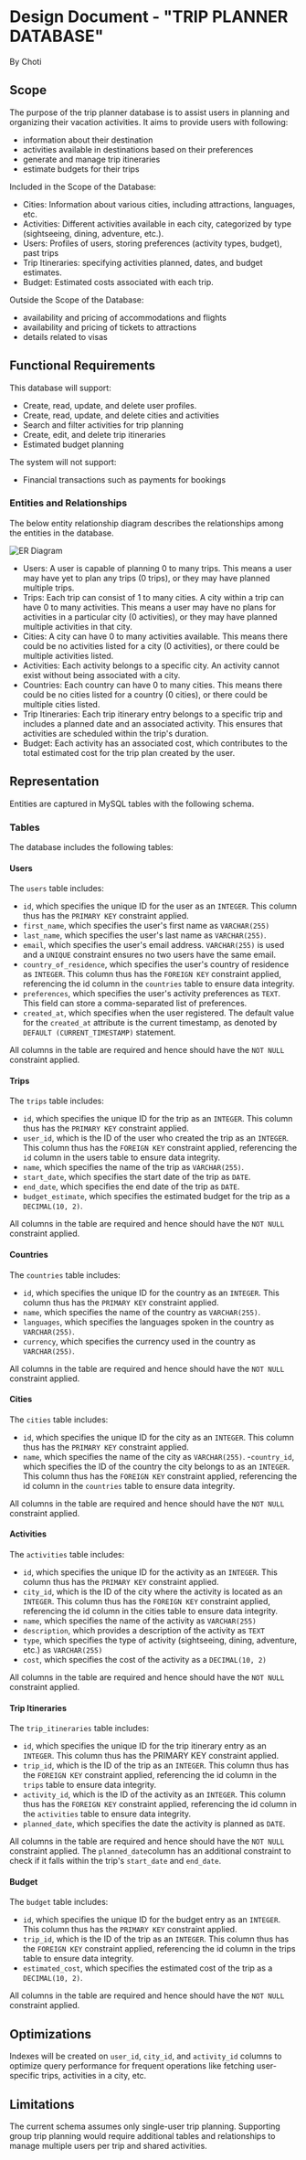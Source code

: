 # Design Document - "TRIP PLANNER DATABASE"

By Choti

## Scope

<!-- In this section you should answer the following questions:

<!-- - What is the purpose of your database? -->

The purpose of the trip planner database is to assist users in planning and organizing their vacation activities. It aims to provide users with following:

- information about their destination
- activities available in destinations based on their preferences
- generate and manage trip itineraries
- estimate budgets for their trips

<!-- - Which people, places, things, etc. are you including in the scope of your database? -->

Included in the Scope of the Database:

- Cities: Information about various cities, including attractions, languages, etc.
- Activities: Different activities available in each city, categorized by type (sightseeing, dining, adventure, etc.).
- Users: Profiles of users, storing preferences (activity types, budget), past trips
- Trip Itineraries: specifying activities planned, dates, and budget estimates.
- Budget: Estimated costs associated with each trip.

Outside the Scope of the Database:

- availability and pricing of accommodations and flights
- availability and pricing of tickets to attractions
- details related to visas

## Functional Requirements

<!-- In this section you should answer the following questions: -->

<!-- - What should a user be able to do with your database? -->

This database will support:

- Create, read, update, and delete user profiles.
- Create, read, update, and delete cities and activities
- Search and filter activities for trip planning
- Create, edit, and delete trip itineraries
- Estimated budget planning

<!-- - What's beyond the scope of what a user should be able to do with your database? -->

The system will not support:

- Financial transactions such as payments for bookings

### Entities and Relationships

<!-- In this section you should include your entity relationship diagram and describe the relationships between the entities in your database. -->

The below entity relationship diagram describes the relationships among the entities in the database.

![ER Diagram](er-diagram.png)

- Users: A user is capable of planning 0 to many trips. This means a user may have yet to plan any trips (0 trips), or they may have planned multiple trips.
- Trips: Each trip can consist of 1 to many cities. A city within a trip can have 0 to many activities. This means a user may have no plans for activities in a particular city (0 activities), or they may have planned multiple activities in that city.
- Cities: A city can have 0 to many activities available. This means there could be no activities listed for a city (0 activities), or there could be multiple activities listed.
- Activities: Each activity belongs to a specific city. An activity cannot exist without being associated with a city.
- Countries: Each country can have 0 to many cities. This means there could be no cities listed for a country (0 cities), or there could be multiple cities listed.
- Trip Itineraries: Each trip itinerary entry belongs to a specific trip and includes a planned date and an associated activity. This ensures that activities are scheduled within the trip's duration.
- Budget: Each activity has an associated cost, which contributes to the total estimated cost for the trip plan created by the user.

## Representation

Entities are captured in MySQL tables with the following schema.

### Tables

<!-- In this section you should answer the following questions:

- Which entities will you choose to represent in your database?
- What attributes will those entities have?
- Why did you choose the types you did?
- Why did you choose the constraints you did? -->

The database includes the following tables:

#### Users

The `users` table includes:

- `id`, which specifies the unique ID for the user as an `INTEGER`. This column thus has the `PRIMARY KEY` constraint applied.
- `first_name`, which specifies the user's first name as `VARCHAR(255)`
- `last_name`, which specifies the user's last name as `VARCHAR(255)`.
- `email`, which specifies the user's email address. `VARCHAR(255)` is used and a `UNIQUE` constraint ensures no two users have the same email.
- `country_of_residence`, which specifies the user's country of residence as `INTEGER`. This column thus has the `FOREIGN KEY` constraint applied, referencing the id column in the `countries` table to ensure data integrity.
- `preferences`, which specifies the user's activity preferences as `TEXT`. This field can store a comma-separated list of preferences.
- `created_at`, which specifies when the user registered. The default value for the `created_at` attribute is the current timestamp, as denoted by `DEFAULT (CURRENT_TIMESTAMP)` statement.

All columns in the table are required and hence should have the `NOT NULL` constraint applied.

#### Trips

The `trips` table includes:

- `id`, which specifies the unique ID for the trip as an `INTEGER`. This column thus has the `PRIMARY KEY` constraint applied.
- `user_id`, which is the ID of the user who created the trip as an `INTEGER`. This column thus has the `FOREIGN KEY` constraint applied, referencing the `id` column in the users table to ensure data integrity.
- `name`, which specifies the name of the trip as `VARCHAR(255)`.
- `start_date`, which specifies the start date of the trip as `DATE`.
- `end_date`, which specifies the end date of the trip as `DATE`.
- `budget_estimate`, which specifies the estimated budget for the trip as a `DECIMAL(10, 2)`.

All columns in the table are required and hence should have the `NOT NULL` constraint applied.

#### Countries

The `countries` table includes:

- `id`, which specifies the unique ID for the country as an `INTEGER`. This column thus has the `PRIMARY KEY` constraint applied.
- `name`, which specifies the name of the country as `VARCHAR(255)`.
- `languages`, which specifies the languages spoken in the country as `VARCHAR(255)`.
- `currency`, which specifies the currency used in the country as `VARCHAR(255)`.

All columns in the table are required and hence should have the `NOT NULL` constraint applied.

#### Cities

The `cities` table includes:

- `id`, which specifies the unique ID for the city as an `INTEGER`. This column thus has the `PRIMARY KEY` constraint applied.
- `name`, which specifies the name of the city as `VARCHAR(255)`. -`country_id`, which specifies the ID of the country the city belongs to as an `INTEGER`. This column thus has the `FOREIGN KEY` constraint applied, referencing the id column in the `countries` table to ensure data integrity.

All columns in the table are required and hence should have the `NOT NULL` constraint applied.

#### Activities

The `activities` table includes:

- `id`, which specifies the unique ID for the activity as an `INTEGER`. This column thus has the `PRIMARY KEY` constraint applied.
- `city_id`, which is the ID of the city where the activity is located as an `INTEGER`. This column thus has the `FOREIGN KEY` constraint applied, referencing the id column in the cities table to ensure data integrity.
- `name`, which specifies the name of the activity as `VARCHAR(255)`
- `description`, which provides a description of the activity as `TEXT`
- `type`, which specifies the type of activity (sightseeing, dining, adventure, etc.) as `VARCHAR(255)`
- `cost`, which specifies the cost of the activity as a `DECIMAL(10, 2)`

All columns in the table are required and hence should have the `NOT NULL` constraint applied.

#### Trip Itineraries

The `trip_itineraries` table includes:

- `id`, which specifies the unique ID for the trip itinerary entry as an `INTEGER`. This column thus has the PRIMARY KEY constraint applied.
- `trip_id`, which is the ID of the trip as an `INTEGER`. This column thus has the `FOREIGN KEY` constraint applied, referencing the id column in the `trips` table to ensure data integrity.
- `activity_id`, which is the ID of the activity as an `INTEGER`. This column thus has the `FOREIGN KEY` constraint applied, referencing the id column in the `activities` table to ensure data integrity.
- `planned_date`, which specifies the date the activity is planned as `DATE`.

All columns in the table are required and hence should have the `NOT NULL` constraint applied. The `planned_date`column has an additional constraint to check if it falls within the trip's `start_date` and `end_date`.

#### Budget

The `budget` table includes:

- `id`, which specifies the unique ID for the budget entry as an `INTEGER`. This column thus has the `PRIMARY KEY` constraint applied.
- `trip_id`, which is the ID of the trip as an `INTEGER`. This column thus has the `FOREIGN KEY` constraint applied, referencing the id column in the trips table to ensure data integrity.
- `estimated_cost`, which specifies the estimated cost of the trip as a `DECIMAL(10, 2)`.

All columns in the table are required and hence should have the `NOT NULL` constraint applied.

## Optimizations

<!-- In this section you should answer the following questions:

- Which optimizations (e.g., indexes, views) did you create? Why?
  - Strive to have at least one index and one view -->

Indexes will be created on `user_id`, `city_id`, and `activity_id` columns to optimize query performance for frequent operations like fetching user-specific trips, activities in a city, etc.

## Limitations

<!-- In this section you should answer the following questions:

- What are the limitations of your design?
- What might your database not be able to represent very well? -->

The current schema assumes only single-user trip planning. Supporting group trip planning would require additional tables and relationships to manage multiple users per trip and shared activities.
